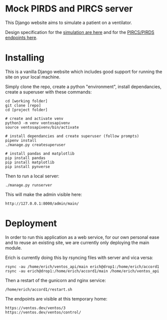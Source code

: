 
# Mock PIRDS and PIRCS server

This Django website aims to simulate a patient on a ventilator.

Design specification for the [simulation are here](https://docs.google.com/document/d/1TWMuEWoQLA8TJQWGYQNGAeTDgZ9xA_z4yTwOkDA0pP0/edit) and for the [PIRCS/PIRDS endpoints here](https://docs.google.com/document/d/1TWMuEWoQLA8TJQWGYQNGAeTDgZ9xA_z4yTwOkDA0pP0/edit).

# Installing

This is a vanilla Django website which includes good support for running the site on your local machine.

Simply clone the repo, create a python "environment", install dependancies, create a superuser with these commands:

    cd [working folder]
    git clone [repo]
    cd [project folder]
    
    # create and activate venv
    python3 -m venv ventosapivenv
    source ventosapivenv/bin/activate
    
    # install dependancies and create superuser (follow prompts)
    pipenv install
    ./manage.py createsuperuser

    # install pandas and matplotlib
    pip install pandas
    pip install matplotlib
    pip install pynverse

Then to run a local server:

    ./manage.py runserver

This will make the admin visible here:

    http://127.0.0.1:8000/admin/main/

# Deployment

In order to run this application as a web service, for our own personal ease
and to reuse an existing site, we are currently only deploying the main module.

Erich is currently doing this by rsyncing files with server and vica versa:

    rsync -au /home/erich/ventos_api/main erich@drop1:/home/erich/accord1
    rsync -au erich@drop1:/home/erich/accord1/main /home/erich/ventos_api

Then a restart of the gunicorn and nginx service:

    /home/erich/accord1/restart.sh

The endpoints are visible at this temporary home:

    https://ventos.dev/ventos/3
    https://ventos.dev/ventos/control/
